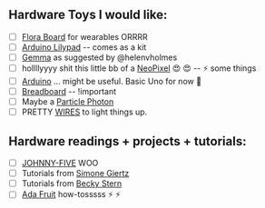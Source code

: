 ## Hardware Toys I would like:

- [ ] [Flora Board](https://www.adafruit.com/products/1405) for wearables 
ORRRR
- [ ] [Arduino Lilypad](https://www.sparkfun.com/products/11201) -- comes as a kit
- [ ] [Gemma](https://www.adafruit.com/gemma) as suggested by @helenvholmes
- [ ] hollllyyyy shit this little bb of a [NeoPixel](https://www.adafruit.com/product/1586) :heart_eyes: :heart_eyes: -- :zap: some things
- [ ] [Arduino](https://www.arduino.cc/en/Main/ArduinoBoardUno) ... might be useful. Basic Uno for now :information_desk_person:
- [ ] [Breadboard](https://www.sparkfun.com/products/12002) -- !important
- [ ] Maybe a [Particle Photon](https://store.particle.io/)
- [ ] PRETTY [WIRES](https://www.adafruit.com/product/545) to light things up. 

## Hardware readings + projects + tutorials:

- [ ] [JOHNNY-FIVE](http://johnny-five.io/) WOO
- [ ] Tutorials from [Simone Giertz](https://www.youtube.com/channel/UC3KEoMzNz8eYnwBC34RaKCQ)
- [ ] Tutorials from [Becky Stern](https://www.youtube.com/user/bekathwia)
- [ ] [Ada Fruit](https://learn.adafruit.com/) how-tosssss :zap: :zap: 
